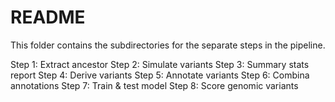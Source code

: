 # README
This folder contains the subdirectories for the separate steps in the pipeline.

Step 1: Extract ancestor
Step 2: Simulate variants
Step 3: Summary stats report
Step 4: Derive variants
Step 5: Annotate variants
Step 6: Combina annotations
Step 7: Train & test model
Step 8: Score genomic variants
